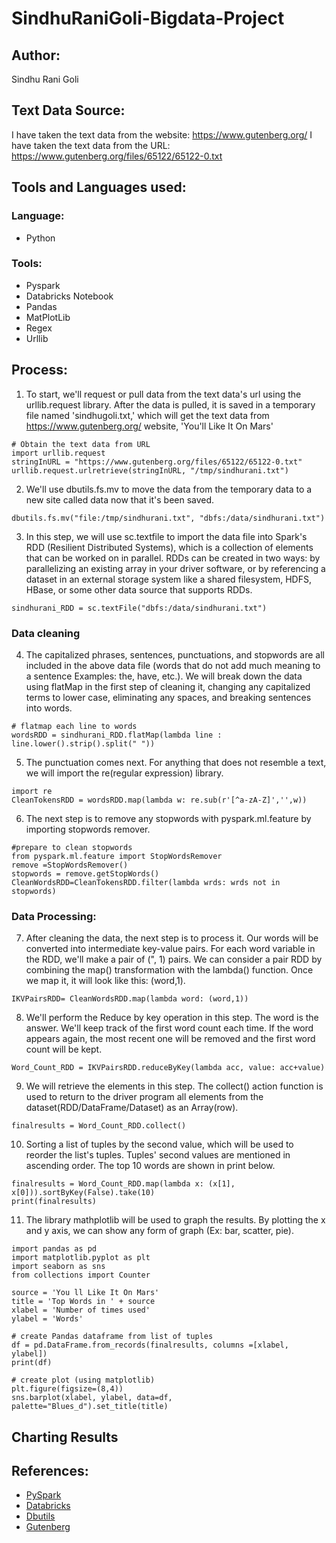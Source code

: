 # SindhuRaniGoli-Bigdata-Project
## Author: 
Sindhu Rani Goli
## Text Data Source: 
I have taken the text data from the website:
https://www.gutenberg.org/
I have taken the text data from the URL:
https://www.gutenberg.org/files/65122/65122-0.txt
## Tools and Languages used:
### Language: 
- Python
### Tools: 
- Pyspark
- Databricks Notebook 
- Pandas
- MatPlotLib 
- Regex
- Urllib
## Process:
1. To start, we'll request or pull data from the text data's url using the urllib.request library. After the data is pulled, it is saved in a temporary file named 'sindhugoli.txt,' which will get the text data from https://www.gutenberg.org/ website, 'You'll Like It On Mars'
```
# Obtain the text data from URL
import urllib.request
stringInURL = "https://www.gutenberg.org/files/65122/65122-0.txt"
urllib.request.urlretrieve(stringInURL, "/tmp/sindhurani.txt")
```
2. We'll use dbutils.fs.mv to move the data from the temporary data to a new site called data now that it's been saved.
```
dbutils.fs.mv("file:/tmp/sindhurani.txt", "dbfs:/data/sindhurani.txt")
```
3. In this step, we will use sc.textfile to import the data file into Spark's RDD (Resilient Distributed Systems), which is a collection of elements that can be worked on in parallel. RDDs can be created in two ways: by parallelizing an existing array in your driver software, or by referencing a dataset in an external storage system like a shared filesystem, HDFS, HBase, or some other data source that supports RDDs.
```
sindhurani_RDD = sc.textFile("dbfs:/data/sindhurani.txt")
```
### Data cleaning
4. The capitalized phrases, sentences, punctuations, and stopwords are all included in the above data file (words that do not add much meaning to a sentence Examples: the, have, etc.). We will break down the data using flatMap in the first step of cleaning it, changing any capitalized terms to lower case, eliminating any spaces, and breaking sentences into words.
```
# flatmap each line to words
wordsRDD = sindhurani_RDD.flatMap(lambda line : line.lower().strip().split(" "))
```
5. The punctuation comes next. For anything that does not resemble a text, we will import the re(regular expression) library.
```
import re
CleanTokensRDD = wordsRDD.map(lambda w: re.sub(r'[^a-zA-Z]','',w))
```
6. The next step is to remove any stopwords with pyspark.ml.feature by importing stopwords remover.
```
#prepare to clean stopwords
from pyspark.ml.feature import StopWordsRemover
remove =StopWordsRemover()
stopwords = remove.getStopWords()
CleanWordsRDD=CleanTokensRDD.filter(lambda wrds: wrds not in stopwords)
```
### Data Processing:
7. After cleaning the data, the next step is to process it. Our words will be converted into intermediate key-value pairs. For each word variable in the RDD, we'll make a pair of (", 1) pairs. We can consider a pair RDD by combining the map() transformation with the lambda() function. Once we map it, it will look like this: (word,1).
```
IKVPairsRDD= CleanWordsRDD.map(lambda word: (word,1))
```
8. We'll perform the Reduce by key operation in this step. The word is the answer. We'll keep track of the first word count each time. If the word appears again, the most recent one will be removed and the first word count will be kept.
```
Word_Count_RDD = IKVPairsRDD.reduceByKey(lambda acc, value: acc+value)
```
9. We will retrieve the elements in this step. The collect() action function is used to return to the driver program all elements from the dataset(RDD/DataFrame/Dataset) as an Array(row).
 ``` 
finalresults = Word_Count_RDD.collect()
 ```
10. Sorting a list of tuples by the second value, which will be used to reorder the list's tuples. Tuples' second values are mentioned in ascending order. The top 10 words are shown in print below.
 ```
finalresults = Word_Count_RDD.map(lambda x: (x[1], x[0])).sortByKey(False).take(10)
print(finalresults)
```
11. The library mathplotlib will be used to graph the results. By plotting the x and y axis, we can show any form of graph (Ex: bar, scatter, pie).
```
import pandas as pd
import matplotlib.pyplot as plt
import seaborn as sns
from collections import Counter

source = 'You ll Like It On Mars'
title = 'Top Words in ' + source
xlabel = 'Number of times used'
ylabel = 'Words'

# create Pandas dataframe from list of tuples
df = pd.DataFrame.from_records(finalresults, columns =[xlabel, ylabel]) 
print(df)

# create plot (using matplotlib)
plt.figure(figsize=(8,4))
sns.barplot(xlabel, ylabel, data=df, palette="Blues_d").set_title(title)
```
## Charting Results
## References:
- [PySpark](https://github.com/denisecase/starting-spark)
- [Databricks](https://docs.databricks.com/)
- [Dbutils](https://docs.microsoft.com/en-us/azure/databricks/dev-tools/databricks-utils)
- [Gutenberg](https://www.gutenberg.org/)




